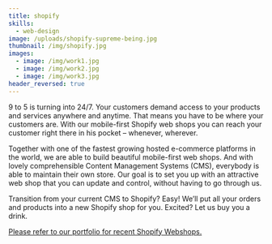 ```yaml
---
title: shopify
skills:
  - web-design
image: /uploads/shopify-supreme-being.jpg
thumbnail: /img/shopify.jpg
images:
  - image: /img/work1.jpg
  - image: /img/work2.jpg
  - image: /img/work3.jpg
header_reversed: true
---
```



9 to 5 is turning into 24/7. Your customers demand access to your products and services anywhere and anytime. That means you have to be where your customers are. With our mobile-first Shopify web shops you can reach your customer right there in his pocket – whenever, wherever.

Together with one of the fastest growing hosted e-commerce platforms in the world, we are able to build beautiful mobile-first web shops. And with lovely comprehensible Content Management Systems (CMS), everybody is able to maintain their own store. Our goal is to set you up with an attractive web shop that you can update and control, without having to go through us.

Transition from your current CMS to Shopify? Easy! We’ll put all your orders and products into a new Shopify shop for you. Excited? Let us buy you a drink.

[Please refer to our portfolio for recent Shopify Webshops.](http://grey-chinchilla1.cloudvent.net/work/)